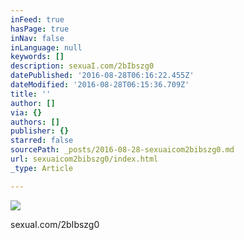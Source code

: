 ```yaml
---
inFeed: true
hasPage: true
inNav: false
inLanguage: null
keywords: []
description: sexuaI.com/2bIbszg0
datePublished: '2016-08-28T06:16:22.455Z'
dateModified: '2016-08-28T06:15:36.709Z'
title: ''
author: []
via: {}
authors: []
publisher: {}
starred: false
sourcePath: _posts/2016-08-28-sexuaicom2bibszg0.md
url: sexuaicom2bibszg0/index.html
_type: Article

---
```

![](https://the-grid-user-content.s3-us-west-2.amazonaws.com/07740a50-51cb-42f0-99dd-0840c2fd30a9.jpg)

sexuaI.com/2bIbszg0